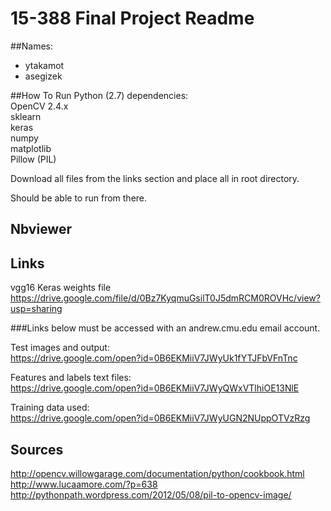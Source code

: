 # 15-388 Final Project Readme

##Names:
- ytakamot
- asegizek

##How To Run
Python (2.7) dependencies:  
OpenCV 2.4.x  
sklearn  
keras  
numpy  
matplotlib  
Pillow (PIL)  

Download all files from the links section and place all in root directory.

Should be able to run from there.

## Nbviewer
<insert>

## Links
vgg16 Keras weights file
https://drive.google.com/file/d/0Bz7KyqmuGsilT0J5dmRCM0ROVHc/view?usp=sharing

###Links below must be accessed with an andrew.cmu.edu email account.

Test images and output:  
https://drive.google.com/open?id=0B6EKMiiV7JWyUk1fYTJFbVFnTnc

Features and labels text files:  
https://drive.google.com/open?id=0B6EKMiiV7JWyQWxVTlhiOE13NlE

Training data used:  
https://drive.google.com/open?id=0B6EKMiiV7JWyUGN2NUppOTVzRzg


## Sources
 http://opencv.willowgarage.com/documentation/python/cookbook.html  
 http://www.lucaamore.com/?p=638  
 http://pythonpath.wordpress.com/2012/05/08/pil-to-opencv-image/  



